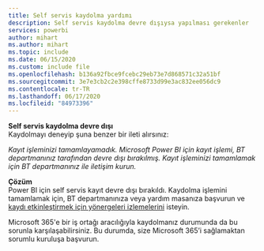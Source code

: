 ```yaml
---
title: Self servis kaydolma yardımı
description: Self servis kaydolma devre dışıysa yapılması gerekenler
services: powerbi
author: mihart
ms.author: mihart
ms.topic: include
ms.date: 06/15/2020
ms.custom: include file
ms.openlocfilehash: b136a92fbce9fcebc29eb73e7d868571c32a51bf
ms.sourcegitcommit: 3e7e3cb2c2e398cffe8733d99e3ac832ee056dc9
ms.contentlocale: tr-TR
ms.lasthandoff: 06/17/2020
ms.locfileid: "84973396"
---
```

**Self servis kaydolma devre dışı**    
Kaydolmayı deneyip şuna benzer bir ileti alırsınız: 

*Kayıt işleminizi tamamlayamadık. Microsoft Power BI için kayıt işlemi, BT departmanınız tarafından devre dışı bırakılmış. Kayıt işleminizi tamamlamak için BT departmanınız ile iletişim kurun.* 

**Çözüm**    
Power BI için self servis kayıt devre dışı bırakıldı. Kaydolma işlemini tamamlamak için, BT departmanınıza veya yardım masanıza başvurun ve [kaydı etkinleştirmek için yönergeleri izlemelerini](../admin/service-admin-disable-self-service.md) isteyin. 

Microsoft 365'e bir iş ortağı aracılığıyla kaydolmanız durumunda da bu sorunla karşılaşabilirsiniz. Bu durumda, size Microsoft 365’i sağlamaktan sorumlu kuruluşa başvurun. 